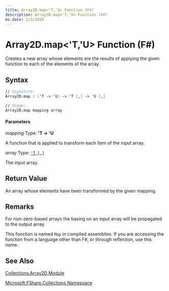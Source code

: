 ```yaml
---
title: Array2D.map<'T,'U> Function (F#)
description: Array2D.map<'T,'U> Function (F#)
ms.date: 1/3/2020
---
```


# Array2D.map<'T,'U> Function (F#)

Creates a new array whose elements are the results of applying the given function to each of the elements of the array.

## Syntax

```fsharp
// Signature:
Array2D.map : ('T -> 'U) -> 'T [,] -> 'U [,]

// Usage:
Array2D.map mapping array
```

#### Parameters
*mapping*
Type: **'T -&gt; 'U**

A function that is applied to transform each item of the input array.

*array*
Type: [`'T [,]`](../core.['t]-type-2d-[fsharp].md)

The input array.

## Return Value

An array whose elements have been transformed by the given mapping.

## Remarks
For non-zero-based arrays the basing on an input array will be propagated to the output array.

This function is named `Map` in compiled assemblies. If you are accessing the function from a language other than F#, or through reflection, use this name.

## See Also
[Collections.Array2D Module](Collections.Array2D-Module.md)

[Microsoft.FSharp.Collections Namespace](../Microsoft.FSharp.Collections-Namespace.md)